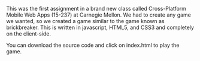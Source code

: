 This was the first assignment in a brand new class called Cross-Platform Mobile Web Apps (15-237) at Carnegie Mellon. We had to create any game we wanted, so we created a game similar to the game known as brickbreaker. 
This is written in javascript, HTML5, and CSS3 and completely on the client-side.

You can download the source code and click on index.html to play the game. 

